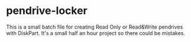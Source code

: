 # pendrive-locker
This is a small batch file for creating Read Only or Read&amp;Write pendrives with  DiskPart.
It's a small half an hour project so there could be mistakes.
